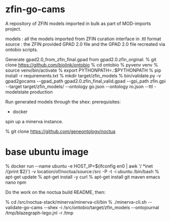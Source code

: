 # zfin-go-cams

A repository of ZFIN models imported in bulk as part of MOD-imports project. 

models : all the models imported from ZFIN curation interface in .ttl format
source : the ZFIN provided GPAD 2.0 file and the GPAD 2.0 file recreated via ontobio scripts.  

Generate gpad2.0_from_zfin_final.gpad from gpad2.0.zfin_orginal:
% git clone https://github.com/biolink/ontobio
% cd ontobio
% pyvenv venv
% source venv/bin/activate
% export PYTHONPATH=.:$PYTHONPATH
% pip install -r requirements.txt
% mkdir target/zfin_models
% bin/validate.py -v gpad2gocams --gpad_path gpad2.0.zfin_final_valid.gpad --gpi_path zfin.gpi --target target/zfin_models/ --ontology go.json --ontology ro.json --ttl -modelstate production

Run generated models through the shex:
prerequisites:
- docker
  
spin up a minerva instance.

% git clone https://github.com/geneontology/noctua
# base ubuntu image
% docker run --name ubuntu -e HOST_IP=$(ifconfig en0 | awk '/ *inet /{print $2}') -v location/of/noctua/source:/src -P  -t -i ubuntu /bin/bash
% apt-get update
% apt-get install -y curl
% apt-get install git maven emacs nano npm

Do the work on the noctua build README, then:

% cd /src/noctua-stack/minerva/minerva-cli/bin 
% ./minerva-cli.sh --validate-go-cams --shex -i /src/ontobio/target/zfin_models --ontojournal /tmp/blazegraph-lego.jnl -r /tmp